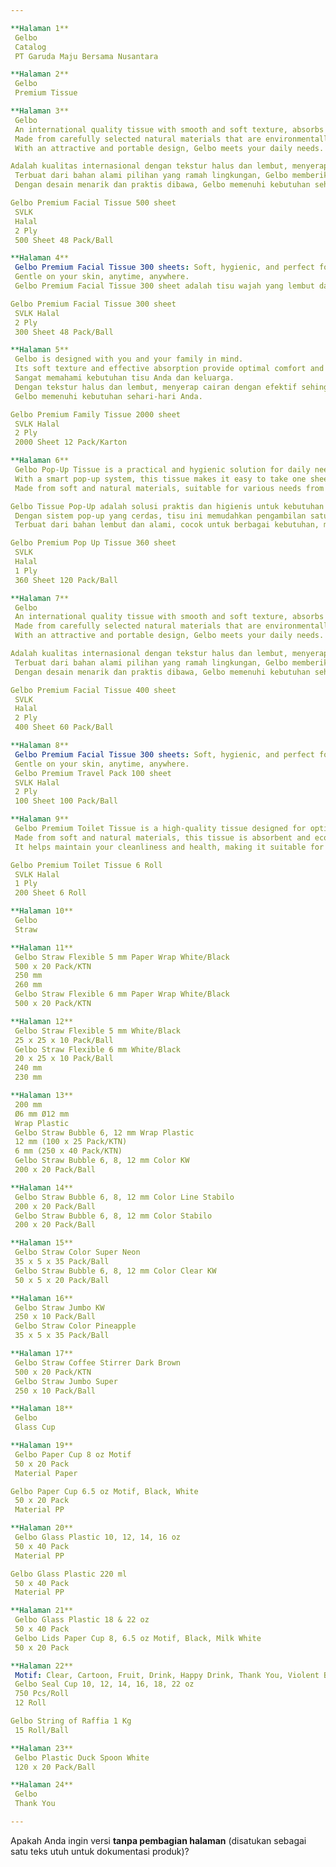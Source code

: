 ```yaml
---

**Halaman 1**  
 Gelbo  
 Catalog  
 PT Garuda Maju Bersama Nusantara

**Halaman 2**  
 Gelbo  
 Premium Tissue

**Halaman 3**  
 Gelbo  
 An international quality tissue with smooth and soft texture, absorbs liquids effectively.  
 Made from carefully selected natural materials that are environmentally friendly, Gelbo provides optimal comfort and hygiene for you and your family.  
 With an attractive and portable design, Gelbo meets your daily needs.

Adalah kualitas internasional dengan tekstur halus dan lembut, menyerap cairan dengan efektif.  
 Terbuat dari bahan alami pilihan yang ramah lingkungan, Gelbo memberikan kenyamanan dan kebersihan optimal untuk Anda dan keluarga.  
 Dengan desain menarik dan praktis dibawa, Gelbo memenuhi kebutuhan sehari-hari Anda.

Gelbo Premium Facial Tissue 500 sheet  
 SVLK  
 Halal  
 2 Ply  
 500 Sheet 48 Pack/Ball

**Halaman 4**  
 Gelbo Premium Facial Tissue 300 sheets: Soft, hygienic, and perfect for daily use.  
 Gentle on your skin, anytime, anywhere.  
 Gelbo Premium Facial Tissue 300 sheet adalah tisu wajah yang lembut dan higienis sehingga aman digunakan dalam setiap kesempatan dan keperluan sehari-hari.

Gelbo Premium Facial Tissue 300 sheet  
 SVLK Halal  
 2 Ply  
 300 Sheet 48 Pack/Ball

**Halaman 5**  
 Gelbo is designed with you and your family in mind.  
 Its soft texture and effective absorption provide optimal comfort and hygiene, making it the perfect choice for your everyday needs.  
 Sangat memahami kebutuhan tisu Anda dan keluarga.  
 Dengan tekstur halus dan lembut, menyerap cairan dengan efektif sehingga memberikan kenyamanan dan kebersihan optimal untuk Anda dan keluarga.  
 Gelbo memenuhi kebutuhan sehari-hari Anda.

Gelbo Premium Family Tissue 2000 sheet  
 SVLK Halal  
 2 Ply  
 2000 Sheet 12 Pack/Karton

**Halaman 6**  
 Gelbo Pop-Up Tissue is a practical and hygienic solution for daily needs.  
 With a smart pop-up system, this tissue makes it easy to take one sheet at a time, maintaining cleanliness and preventing contamination.  
 Made from soft and natural materials, suitable for various needs from home to travel.

Gelbo Tissue Pop-Up adalah solusi praktis dan higienis untuk kebutuhan sehari-hari.  
 Dengan sistem pop-up yang cerdas, tisu ini memudahkan pengambilan satu per satu, menjaga kebersihan dan mencegah kontaminasi.  
 Terbuat dari bahan lembut dan alami, cocok untuk berbagai kebutuhan, mulai dari rumah hingga perjalanan.

Gelbo Premium Pop Up Tissue 360 sheet  
 SVLK  
 Halal  
 1 Ply  
 360 Sheet 120 Pack/Ball

**Halaman 7**  
 Gelbo  
 An international quality tissue with smooth and soft texture, absorbs liquids effectively.  
 Made from carefully selected natural materials that are environmentally friendly, Gelbo provides optimal comfort and hygiene for you and your family.  
 With an attractive and portable design, Gelbo meets your daily needs.

Adalah kualitas internasional dengan tekstur halus dan lembut, menyerap cairan dengan efektif.  
 Terbuat dari bahan alami pilihan yang ramah lingkungan, Gelbo memberikan kenyamanan dan kebersihan optimal untuk Anda dan keluarga.  
 Dengan desain menarik dan praktis dibawa, Gelbo memenuhi kebutuhan sehari-hari Anda.

Gelbo Premium Facial Tissue 400 sheet  
 SVLK  
 Halal  
 2 Ply  
 400 Sheet 60 Pack/Ball

**Halaman 8**  
 Gelbo Premium Facial Tissue 300 sheets: Soft, hygienic, and perfect for daily use.  
 Gentle on your skin, anytime, anywhere.  
 Gelbo Premium Travel Pack 100 sheet  
 SVLK Halal  
 2 Ply  
 100 Sheet 100 Pack/Ball

**Halaman 9**  
 Gelbo Premium Toilet Tissue is a high-quality tissue designed for optimal comfort and hygiene.  
 Made from soft and natural materials, this tissue is absorbent and eco-friendly.  
 It helps maintain your cleanliness and health, making it suitable for daily use and providing a comfortable and safe experience.

Gelbo Premium Toilet Tissue 6 Roll  
 SVLK Halal  
 1 Ply  
 200 Sheet 6 Roll

**Halaman 10**  
 Gelbo  
 Straw

**Halaman 11**  
 Gelbo Straw Flexible 5 mm Paper Wrap White/Black  
 500 x 20 Pack/KTN  
 250 mm  
 260 mm  
 Gelbo Straw Flexible 6 mm Paper Wrap White/Black  
 500 x 20 Pack/KTN

**Halaman 12**  
 Gelbo Straw Flexible 5 mm White/Black  
 25 x 25 x 10 Pack/Ball  
 Gelbo Straw Flexible 6 mm White/Black  
 20 x 25 x 10 Pack/Ball  
 240 mm  
 230 mm

**Halaman 13**  
 200 mm  
 Ø6 mm Ø12 mm  
 Wrap Plastic  
 Gelbo Straw Bubble 6, 12 mm Wrap Plastic  
 12 mm (100 x 25 Pack/KTN)  
 6 mm (250 x 40 Pack/KTN)  
 Gelbo Straw Bubble 6, 8, 12 mm Color KW  
 200 x 20 Pack/Ball

**Halaman 14**  
 Gelbo Straw Bubble 6, 8, 12 mm Color Line Stabilo  
 200 x 20 Pack/Ball  
 Gelbo Straw Bubble 6, 8, 12 mm Color Stabilo  
 200 x 20 Pack/Ball

**Halaman 15**  
 Gelbo Straw Color Super Neon  
 35 x 5 x 35 Pack/Ball  
 Gelbo Straw Bubble 6, 8, 12 mm Color Clear KW  
 50 x 5 x 20 Pack/Ball

**Halaman 16**  
 Gelbo Straw Jumbo KW  
 250 x 10 Pack/Ball  
 Gelbo Straw Color Pineapple  
 35 x 5 x 35 Pack/Ball

**Halaman 17**  
 Gelbo Straw Coffee Stirrer Dark Brown  
 500 x 20 Pack/KTN  
 Gelbo Straw Jumbo Super  
 250 x 10 Pack/Ball

**Halaman 18**  
 Gelbo  
 Glass Cup

**Halaman 19**  
 Gelbo Paper Cup 8 oz Motif  
 50 x 20 Pack  
 Material Paper

Gelbo Paper Cup 6.5 oz Motif, Black, White  
 50 x 20 Pack  
 Material PP

**Halaman 20**  
 Gelbo Glass Plastic 10, 12, 14, 16 oz  
 50 x 40 Pack  
 Material PP

Gelbo Glass Plastic 220 ml  
 50 x 40 Pack  
 Material PP

**Halaman 21**  
 Gelbo Glass Plastic 18 & 22 oz  
 50 x 40 Pack  
 Gelbo Lids Paper Cup 8, 6.5 oz Motif, Black, Milk White  
 50 x 20 Pack

**Halaman 22**  
 Motif: Clear, Cartoon, Fruit, Drink, Happy Drink, Thank You, Violent Boar, Labubu  
 Gelbo Seal Cup 10, 12, 14, 16, 18, 22 oz  
 750 Pcs/Roll  
 12 Roll

Gelbo String of Raffia 1 Kg  
 15 Roll/Ball

**Halaman 23**  
 Gelbo Plastic Duck Spoon White  
 120 x 20 Pack/Ball

**Halaman 24**  
 Gelbo  
 Thank You

---
```


Apakah Anda ingin versi **tanpa pembagian halaman** (disatukan sebagai satu teks utuh untuk dokumentasi produk)?

